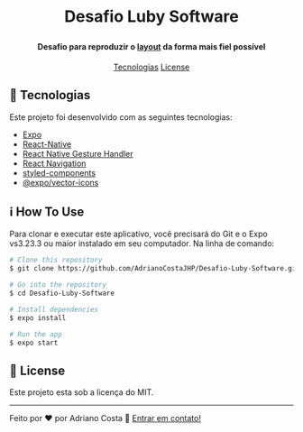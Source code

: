 
<h1 align="center">
<p>Desafio Luby Software</p>
</h1>

<h4 align="center">
  <p>Desafio para reproduzir o <a href="https://xd.adobe.com/view/1798f30c-7746-444c-bffa-91b29835eef5-42cb/">layout</a> da forma mais fiel possível<p/> 
</h4>

<p align="center">
  <a href="#rocket-technologies">Tecnologias</a>
  <a href="#memo-license">License</a>
</p>


## :rocket: Tecnologias
Este projeto foi desenvolvido com as seguintes tecnologias:

-  [Expo](https://expo.io/)
-  [React-Native](https://facebook.github.io/react-native/)
-  [React Native Gesture Handler](https://kmagiera.github.io/react-native-gesture-handler/)
-  [React Navigation](https://reactnavigation.org/)
-  [styled-components](https://www.styled-components.com/)
-  [@expo/vector-icons](https://expo.github.io/vector-icons/)

## :information_source: How To Use

Para clonar e executar este aplicativo, você precisará do Git e o Expo vs3.23.3 ou maior instalado em seu computador. Na linha de comando:

```bash
# Clone this repository
$ git clone https://github.com/AdrianoCostaJHP/Desafio-Luby-Software.git

# Go into the repository
$ cd Desafio-Luby-Software

# Install dependencies
$ expo install

# Run the app 
$ expo start
```

## :memo: License
Este projeto esta sob a licença do MIT.

---

Feito por ♥ por Adriano Costa :wave: [Entrar em contato!](https://www.linkedin.com/in/adriano-costa-101395141/)
